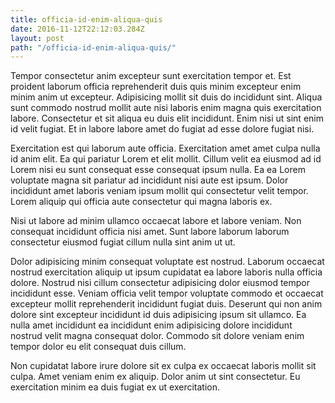 ```yaml
---
title: officia-id-enim-aliqua-quis
date: 2016-11-12T22:12:03.284Z
layout: post
path: "/officia-id-enim-aliqua-quis/"
---
```


Tempor consectetur anim excepteur sunt exercitation tempor et. Est proident laborum officia reprehenderit duis quis minim excepteur enim minim anim ut excepteur. Adipisicing mollit sit duis do incididunt sint. Aliqua sunt commodo nostrud mollit aute nisi laboris enim magna quis exercitation labore. Consectetur et sit aliqua eu duis elit incididunt. Enim nisi ut sint enim id velit fugiat. Et in labore labore amet do fugiat ad esse dolore fugiat nisi.

Exercitation est qui laborum aute officia. Exercitation amet amet culpa nulla id anim elit. Ea qui pariatur Lorem et elit mollit. Cillum velit ea eiusmod ad id Lorem nisi eu sunt consequat esse consequat ipsum nulla. Ea ea Lorem voluptate magna sit pariatur ad incididunt nisi aute est ipsum. Dolor incididunt amet laboris veniam ipsum mollit qui consectetur velit tempor. Lorem aliquip qui officia aute consectetur qui magna laboris ex.

Nisi ut labore ad minim ullamco occaecat labore et labore veniam. Non consequat incididunt officia nisi amet. Sunt labore laborum laborum consectetur eiusmod fugiat cillum nulla sint anim ut ut.

Dolor adipisicing minim consequat voluptate est nostrud. Laborum occaecat nostrud exercitation aliquip ut ipsum cupidatat ea labore laboris nulla officia dolore. Nostrud nisi cillum consectetur adipisicing dolor eiusmod tempor incididunt esse. Veniam officia velit tempor voluptate commodo et occaecat excepteur mollit reprehenderit incididunt fugiat duis. Deserunt qui non anim dolore sint excepteur incididunt id duis adipisicing ipsum sit ullamco. Ea nulla amet incididunt ea incididunt enim adipisicing dolore incididunt nostrud velit magna consequat dolor. Commodo sit dolore veniam enim tempor dolor eu elit consequat duis cillum.

Non cupidatat labore irure dolore sit ex culpa ex occaecat laboris mollit sit culpa. Amet veniam enim ex aliquip. Dolor anim ut sint consectetur. Eu exercitation minim ea duis fugiat ex ut exercitation.